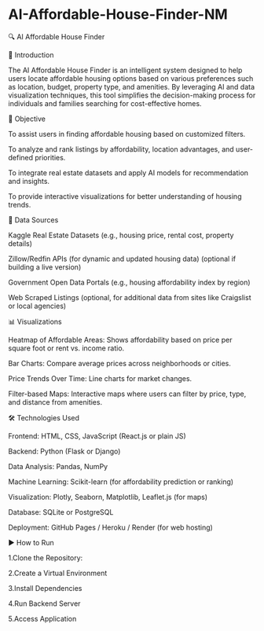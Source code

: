 # AI-Affordable-House-Finder-NM

🔍 AI Affordable House Finder

📘 Introduction

The AI Affordable House Finder is an intelligent system designed to help users locate affordable housing options based on various preferences such as location, budget, property type, and amenities. By leveraging AI and data visualization techniques, this tool simplifies the decision-making process for individuals and families searching for cost-effective homes.

🎯 Objective

To assist users in finding affordable housing based on customized filters.

To analyze and rank listings by affordability, location advantages, and user-defined priorities.

To integrate real estate datasets and apply AI models for recommendation and insights.

To provide interactive visualizations for better understanding of housing trends.

📂 Data Sources

Kaggle Real Estate Datasets (e.g., housing price, rental cost, property details)

Zillow/Redfin APIs (for dynamic and updated housing data) (optional if building a live version)

Government Open Data Portals (e.g., housing affordability index by region)

Web Scraped Listings (optional, for additional data from sites like Craigslist or local agencies)

📊 Visualizations

Heatmap of Affordable Areas: Shows affordability based on price per square foot or rent vs. income ratio.

Bar Charts: Compare average prices across neighborhoods or cities.

Price Trends Over Time: Line charts for market changes.

Filter-based Maps: Interactive maps where users can filter by price, type, and distance from amenities.

🛠️ Technologies Used

Frontend: HTML, CSS, JavaScript (React.js or plain JS)

Backend: Python (Flask or Django)

Data Analysis: Pandas, NumPy

Machine Learning: Scikit-learn (for affordability prediction or ranking)

Visualization: Plotly, Seaborn, Matplotlib, Leaflet.js (for maps)

Database: SQLite or PostgreSQL

Deployment: GitHub Pages / Heroku / Render (for web hosting)

▶️ How to Run

1.Clone the Repository:

2.Create a Virtual Environment

3.Install Dependencies

4.Run Backend Server

5.Access Application

